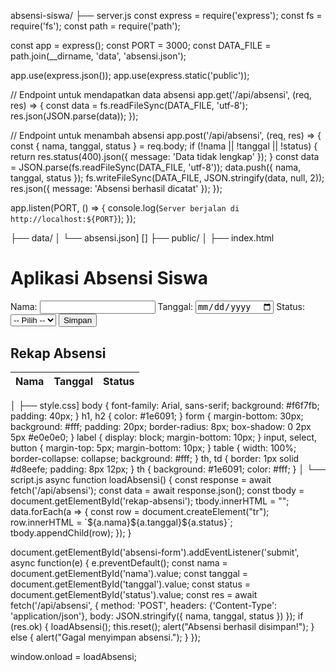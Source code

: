 absensi-siswa/
├── server.js
const express = require('express');
const fs = require('fs');
const path = require('path');

const app = express();
const PORT = 3000;
const DATA_FILE = path.join(__dirname, 'data', 'absensi.json');

app.use(express.json());
app.use(express.static('public'));

// Endpoint untuk mendapatkan data absensi
app.get('/api/absensi', (req, res) => {
  const data = fs.readFileSync(DATA_FILE, 'utf-8');
  res.json(JSON.parse(data));
});

// Endpoint untuk menambah absensi
app.post('/api/absensi', (req, res) => {
  const { nama, tanggal, status } = req.body;
  if (!nama || !tanggal || !status) {
    return res.status(400).json({ message: 'Data tidak lengkap' });
  }
  const data = JSON.parse(fs.readFileSync(DATA_FILE, 'utf-8'));
  data.push({ nama, tanggal, status });
  fs.writeFileSync(DATA_FILE, JSON.stringify(data, null, 2));
  res.json({ message: 'Absensi berhasil dicatat' });
});

app.listen(PORT, () => {
  console.log(`Server berjalan di http://localhost:${PORT}`);
});
    
├── data/
│   └── absensi.json]
[]
├── public/
│   ├── index.html
<!DOCTYPE html>
<html lang="id">
<head>
  <meta charset="UTF-8">
  <title>Absensi Siswa</title>
  <link rel="stylesheet" href="style.css">
</head>
<body>
  <h1>Aplikasi Absensi Siswa</h1>
  <form id="absensi-form">
    <label>Nama:
      <input type="text" id="nama" required>
    </label>
    <label>Tanggal:
      <input type="date" id="tanggal" required>
    </label>
    <label>Status:
      <select id="status" required>
        <option value="">-- Pilih --</option>
        <option value="Hadir">Hadir</option>
        <option value="Izin">Izin</option>
        <option value="Sakit">Sakit</option>
        <option value="Alpa">Alpa</option>
      </select>
    </label>
    <button type="submit">Simpan</button>
  </form>

  <h2>Rekap Absensi</h2>
  <table>
    <thead>
      <tr>
        <th>Nama</th>
        <th>Tanggal</th>
        <th>Status</th>
      </tr>
    </thead>
    <tbody id="rekap-absensi"></tbody>
  </table>
  <script src="script.js"></script>
</body>
</html>
│   ├── style.css]
body {
  font-family: Arial, sans-serif;
  background: #f6f7fb;
  padding: 40px;
}
h1, h2 {
  color: #1e6091;
}
form {
  margin-bottom: 30px;
  background: #fff;
  padding: 20px;
  border-radius: 8px;
  box-shadow: 0 2px 5px #e0e0e0;
}
label {
  display: block;
  margin-bottom: 10px;
}
input, select, button {
  margin-top: 5px;
  margin-bottom: 10px;
}
table {
  width: 100%;
  border-collapse: collapse;
  background: #fff;
}
th, td {
  border: 1px solid #d8eefe;
  padding: 8px 12px;
}
th {
  background: #1e6091;
  color: #fff;
}
│   └── script.js
async function loadAbsensi() {
  const response = await fetch('/api/absensi');
  const data = await response.json();
  const tbody = document.getElementById('rekap-absensi');
  tbody.innerHTML = "";
  data.forEach(a => {
    const row = document.createElement("tr");
    row.innerHTML = `<td>${a.nama}</td><td>${a.tanggal}</td><td>${a.status}</td>`;
    tbody.appendChild(row);
  });
}

document.getElementById('absensi-form').addEventListener('submit', async function(e) {
  e.preventDefault();
  const nama = document.getElementById('nama').value;
  const tanggal = document.getElementById('tanggal').value;
  const status = document.getElementById('status').value;
  const res = await fetch('/api/absensi', {
    method: 'POST',
    headers: {'Content-Type': 'application/json'},
    body: JSON.stringify({ nama, tanggal, status })
  });
  if (res.ok) {
    loadAbsensi();
    this.reset();
    alert("Absensi berhasil disimpan!");
  } else {
    alert("Gagal menyimpan absensi.");
  }
});

window.onload = loadAbsensi;
